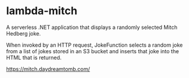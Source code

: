 # lambda-mitch

A serverless .NET application that displays a randomly selected Mitch Hedberg joke.

When invoked by an HTTP request, JokeFunction selects a random joke from a list of jokes stored in an S3 bucket and inserts that joke into the HTML that is returned.

https://mitch.daydreamtomb.com/